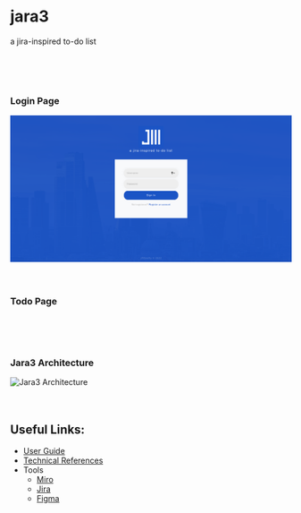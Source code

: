 # jara3
a jira-inspired to-do list

<br>
<br>
<br>

### Login Page
<img width="1200" alt="Jara3 Architecture" src="./docs/res/jara3_login.png">

<br>
<br>
<br>

### Todo Page

<br>
<br>
<br>

### Jara3 Architecture
<img width="1200" alt="Jara3 Architecture" src="https://user-images.githubusercontent.com/34093915/151743423-6bae0e65-0d80-4d6d-aab8-c134ce0f2d78.png">

<br>
<br>
<br>

## Useful Links:
* [User Guide](https://github.com/JRSmiffy/jara3/blob/main/docs/userguide.md)
* [Technical References](https://github.com/JRSmiffy/jara3/blob/main/docs/technicalreferences.md)
* Tools
    * [Miro](https://miro.com/app/board/uXjVOREpiSo=/)
    * [Jira](https://jrsmiffy.atlassian.net/jira/software/projects/J3/boards/1)
    * [Figma](https://www.figma.com/file/UHxgdYXdDUOoLxMO3hyzHh/Jara3)